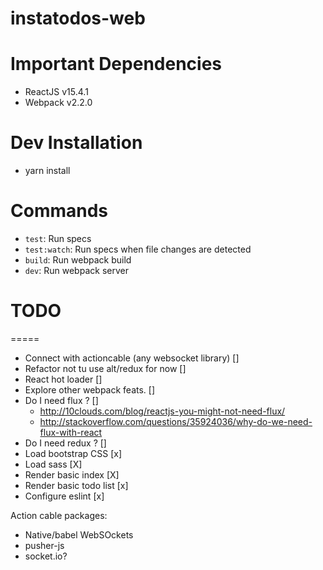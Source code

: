 # instatodos-web

# Important Dependencies
  * ReactJS v15.4.1
  * Webpack v2.2.0

# Dev Installation
  * yarn install

# Commands
  * `test`: Run specs
  * `test:watch`: Run specs when file changes are detected
  * `build`: Run webpack build
  * `dev`: Run webpack server

# TODO
 =====

* Connect with actioncable (any websocket library) []
* Refactor not tu use alt/redux for now []
* React hot loader []
* Explore other webpack feats. []
* Do I need flux ? []
    * http://10clouds.com/blog/reactjs-you-might-not-need-flux/
    * http://stackoverflow.com/questions/35924036/why-do-we-need-flux-with-react
* Do I need redux ? []
* Load bootstrap CSS [x]
* Load sass [X]
* Render basic index [X]
* Render basic todo list [x]
* Configure eslint [x]

Action cable packages:
  * Native/babel WebSOckets
  * pusher-js
  * socket.io?
